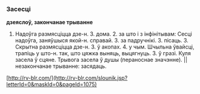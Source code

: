 ### Засесці
**дзеяслоў, закончанае трыванне**

1. Надоўга размясціцца дзе-н. З. дома. 2. за што і з інфінітывам: Сесці надоўга, заняўшыся якой-н. справай. З. за падручнікі. З. пісаць. 3. Скрытна размясціцца дзе-н. З. ў акопах. 4. у чым. Шчыльна ўвайсці, трапіць у што-н. так, што цяжка выняць, выцягнуць. З. ў гразі. Куля засела ў сцяне. Трывога засела ў душы (пераноснае значэнне). || незакончанае трыванне: засядаць.

<a rel="author">[http://rv-blr.com/](http://rv-blr.com/slounik.jsp?letterId=0&maskId=0&pageId=1075)</a>
